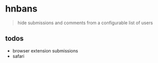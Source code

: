 
# hnbans

> hide submissions and comments from a configurable list of users

## todos

* browser extension submissions
* safari